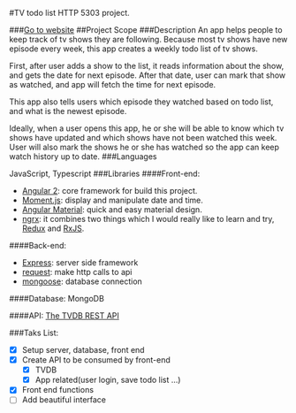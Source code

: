 #TV todo list
HTTP 5303 project.

###[Go to website](http://tv-todo.yizhao.me)
##Project Scope
###Description
An app helps people to keep track of tv shows they are following. Because most tv shows have new episode every week, this app creates a weekly todo list of tv shows.

First, after user adds a show to the list, it reads information about the show, and gets the date for next episode. After that date, user can mark that show as watched, and app will fetch the time for next episode.

This app also tells users which episode they watched based on todo list, and what is the newest episode.

Ideally, when a user opens this app, he or she will be able to know which tv shows have updated and which shows have not been watched this week. User will also mark the shows he or she has watched so the app can keep watch history up to date.
###Languages

JavaScript, Typescript
###Libraries
####Front-end:
- [Angular 2](https://angular.io): core framework for build this project.
- [Moment.js](http://momentjs.com/): display and manipulate date and time.
- [Angular Material](https://github.com/angular/material2): quick and easy material design.
- [ngrx](https://github.com/ngrx/store): it combines two things which I would really like to learn and try, [Redux](https://github.com/reactjs/redux) and [RxJS](https://github.com/ReactiveX/rxjs).

####Back-end:
- [Express](http://expressjs.com/): server side framework
- [request](https://github.com/request/request): make http calls to api
- [mongoose](http://mongoosejs.com/): database connection

####Database:
MongoDB

####API:
[The TVDB REST API](https://api.thetvdb.com/swagger)

###Taks List:
- [x] Setup server, database, front end
- [x] Create API to be consumed by front-end
    - [x] TVDB
    - [x] App related(user login, save todo list ...)
- [x] Front end functions
- [ ] Add beautiful interface

